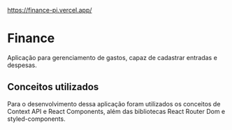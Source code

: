 https://finance-pi.vercel.app/

# Finance
Aplicação para gerenciamento de gastos, capaz de cadastrar entradas e despesas.

## Conceitos utilizados
Para o desenvolvimento dessa aplicação foram utilizados os conceitos de Context API e React Components, além das bibliotecas React Router Dom e styled-components.